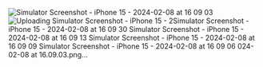 ![Simulator Screenshot - iPhone 15 - 2024-02-08 at 16 09 03](https://github.com/AgathaLuana-01/imhere/assets/106383836/960d9e17-3ccb-48d7-a335-79e12870c340)![Uploading Simulator Screenshot - iPhone 15 - 2![Simulator Screenshot - iPhone 15 - 2024-02-08 at 16 09 30](https://github.com/AgathaLuana-01/imhere/assets/106383836/44e308b4-240b-4386-8818-57e177ea0240)
![Simulator Screenshot - iPhone 15 - 2024-02-08 at 16 09 13](https://github.com/AgathaLuana-01/imhere/assets/106383836/1c569a5a-1074-4886-9e89-a41716a4616d)
![Simulator Screenshot - iPhone 15 - 2024-02-08 at 16 09 09](https://github.com/AgathaLuana-01/imhere/assets/106383836/995291ec-7c0b-4e5f-8e51-2b3be904109a)
![Simulator Screenshot - iPhone 15 - 2024-02-08 at 16 09 06](https://github.com/AgathaLuana-01/imhere/assets/106383836/2c29d31c-24bf-470a-a545-d23fb74e1100)
024-02-08 at 16.09.03.png…]()
